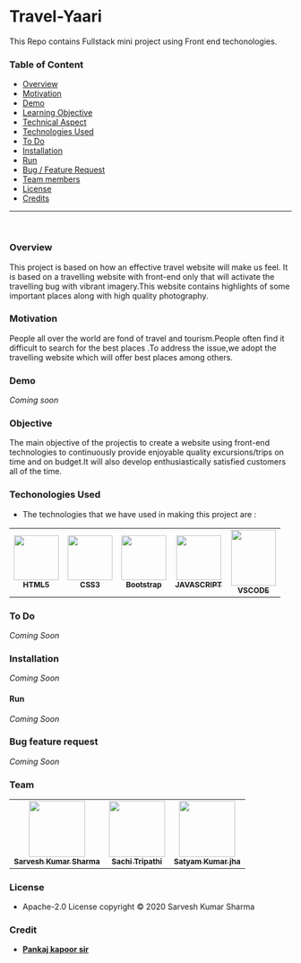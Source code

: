 # Travel-Yaari
This Repo contains Fullstack mini project using Front end techonologies.

### Table of Content
  * [Overview](#overview)
  * [Motivation](#motivation)
  * [Demo](#demo)
  * [Learning Objective](#Learning-Objective)
  * [Technical Aspect](#technical-aspect)
  * [Technologies Used](#technologies-used)
  * [To Do](#to-do)
  * [Installation](#installation)
  * [Run](#run)
  * [Bug / Feature Request](#bug-feature-request)
  * [Team members](#team)
  * [License](#license)
  * [Credits](#credits)
  
  
  <hr>
  
  <br>
  
  
  
  
  ### Overview
  
   This project is based on how an effective travel website will make us feel. It is based on a  travelling  website  with  front-end only  that  will  activate  the travelling bug with  vibrant  imagery.This  website  contains highlights  of  some  important  places  along with  high  quality photography.
  
  
  
  
  
  
  
  ### Motivation
  
  People all over the world are fond of travel and tourism.People often find it difficult to search for the best places .To address the issue,we adopt the travelling website which will offer best places among others.
  
  
  
  
  
  
  
  
  
  ### Demo
  
  _Coming soon_
  
  
  
  
  
  
  
  
  
  
  
  ### Objective
  
  
  The main objective of the projectis to create a website using  front-end  technologies to  continuously  provide enjoyable quality excursions/trips on time and on budget.It will also develop enthusiastically satisfied customers all of the time. 
  
  
  
  
  
  
  
  
  ### Techonologies Used
  
  * The technologies that we have used in making this project are :
  
   <table>
  <tr>
    <td align="center">
  <a href="https://en.wikipedia.org/wiki/HTML"><img src="https://raw.githubusercontent.com/shsarv/TravelYaari/master/resources/html.jpg" width="80px;" alt=""/><br /><sub><b>HTML5</b></sub></a></td>
   <td align="center">
  <a href="https://en.wikipedia.org/wiki/Cascading_Style_Sheets"><img src="https://raw.githubusercontent.com/shsarv/TravelYaari/master/resources/css.jpg" width="80px;" alt=""/><br /><sub><b>CSS3</b></sub></a></td>
    <td align="center">
  <a href="https://en.wikipedia.org/wiki/Bootstrap_(front-end_framework)"><img src="https://raw.githubusercontent.com/shsarv/TravelYaari/master/resources/boot.jpg" width="80px;" alt=""/><br /><sub><b>Bootstrap</b></sub></a></td>
   <td align="center">
  <a href="https://en.wikipedia.org/wiki/JavaScript"><img src="https://raw.githubusercontent.com/shsarv/TravelYaari/master/resources/js.jpg" width="80px;" alt=""/><br /><sub><b>JAVASCRIPT</b></sub></a></td>
      <td align="center">
   <a href="https://en.wikipedia.org/wiki/Visual_Studio_Code"><img src="https://raw.githubusercontent.com/shsarv/TravelYaari/master/resources/vs.jpg" width="80px;" height="100px;" alt=""/><br /><sub><b>VSCODE</b></sub></a></td>
 </tr>
 </table>
   
   
   
   
   
   
   
   
   
  
  ### To Do
  
  
   _Coming Soon_
   
   
  
  
  
  
  
  
  
  
  
  
  ### Installation
  
  
   _Coming Soon_
   
  
  
  
  
  
  
  
  
  #### Run
  
  
   _Coming Soon_
   
  
  
  
  
  
  
  
  
  
  
  ### Bug feature request
  
  
   _Coming Soon_
   
   
  
  
  
  
  
  
  
  
  
  ### Team
  
  
   <table>
  <tr>
    <td align="center"><a href="https://github.com/shsarv"><img src="https://avatars2.githubusercontent.com/u/55739302?s=400&u=1e7714cb1cbe3437a527a877486c94611f0e7ab0&v=4" width="100px;" alt=""/><br /><sub><b>Sarvesh Kumar Sharma</b></sub></a></td>
   <td align="center"><a href="https://github.com/sachi42"><img src="https://avatars1.githubusercontent.com/u/61285008?s=460&v=4" width="100px;" alt=""/><br /><sub><b>Sachi Tripathi</b></sub></a></td>
   <td align="center"><a href="https://github.com/satyamjha1710"><img src="https://avatars1.githubusercontent.com/u/61418608?s=400&v=4" width="100px;" alt=""/><br /><sub><b>Satyam Kumar jha</b></sub></a></td>
   
   <tr>
    <table>
   
   
  
  
  
  
  
  
  
  
  
  ### License
  
  * Apache-2.0 License copyright &copy; 2020 Sarvesh Kumar Sharma
    
   
   
  
  
  
  
  
  
  
  
  
  
  ### Credit
  
  
   * **[ Pankaj kapoor sir](https://github.com/pankkap)**
  
  
